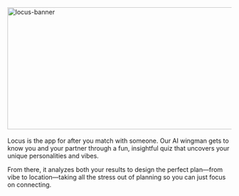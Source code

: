 <img width="1280" height="275" alt="locus-banner" src="https://github.com/user-attachments/assets/56a70e13-dfb1-4ecd-9fbd-ee0173ddf9e7" />
<br><br>
Locus is the app for after you match with someone. Our AI wingman gets to know you and your partner through a fun, insightful quiz that uncovers your unique personalities and vibes.

From there, it analyzes both your results to design the perfect plan—from vibe to location—taking all the stress out of planning so you can just focus on connecting.

